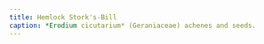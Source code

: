 ```yaml
---
title: Hemlock Stork's-Bill 
caption: *Erodium cicutarium* (Geraniaceae) achenes and seeds. 
---
```

